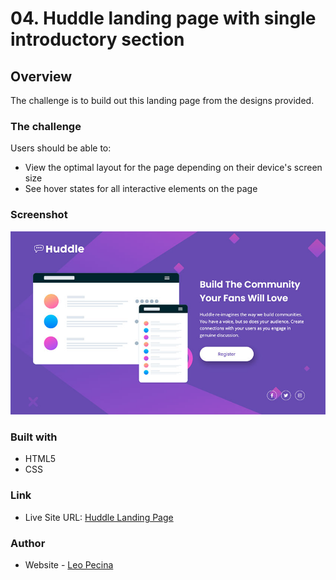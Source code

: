 # 04. Huddle landing page with single introductory section

## Overview

The challenge is to build out this landing page from the designs provided.

### The challenge
Users should be able to:

- View the optimal layout for the page depending on their device's screen size
- See hover states for all interactive elements on the page

### Screenshot

![](https://github.com/leopecina/doctype/blob/main/04_huddle-landing-page/img/huddle_landing-page_screenshot.jpg)

### Built with

- HTML5
- CSS

### Link

- Live Site URL: [Huddle Landing Page](https://leopecina.github.io/doctype/04_huddle-landing-page/)

### Author

- Website - [Leo Pecina](https://www.leopecina.com)